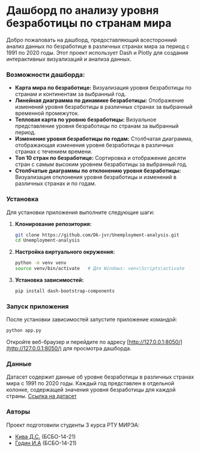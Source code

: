# Дашборд по анализу уровня безработицы по странам мира

Добро пожаловать на дашборд, предоставляющий всесторонний анализ данных по безработице в различных странах мира за период с 1991 по 2020 годы. Этот проект использует Dash и Plotly для создания интерактивных визуализаций и анализа данных.

### Возможности дашборда:

- **Карта мира по безработице:** Визуализация уровня безработицы по странам и континентам за выбранный год.
- **Линейная диаграмма по динамике безработицы:** Отображение изменений уровня безработицы в различных странах за выбранный временной промежуток.
- **Тепловая карта по уровню безработицы:** Визуальное представление уровня безработицы по странам за выбранный период.
- **Изменение уровня безработицы по годам:** Столбчатая диаграмма, отображающая изменения уровня безработицы в различных странах с течением времени.
- **Топ 10 стран по безработице:** Сортировка и отображение десяти стран с самым высоким уровнем безработицы за выбранный год.
- **Столбчатые диаграммы по отклонению уровня безработицы:** Визуализация отклонения уровня безработицы и изменений в различных странах и по годам.

### Установка

Для установки приложения выполните следующие шаги:

1. **Клонирование репозитория:**
   ```bash
   git clone https://github.com/Dk-jvr/Unemployment-analysis.git
   cd Unemployment-analysis
   ```

2. **Настройка виртуального окружения:**
   ```bash
   python -m venv venv
   source venv/bin/activate   # Для Windows: venv\Scripts\activate
   ```

3. **Установка зависимостей:**
   ```bash
   pip install dash-bootstrap-components
   ```

### Запуск приложения

После установки зависимостей запустите приложение командой:
```bash
python app.py
```

Откройте веб-браузер и перейдите по адресу [http://127.0.0.1:8050/](http://127.0.0.1:8050/) для просмотра дашборда.

### Данные

Датасет содержит данные об уровне безработицы в различных странах мира с 1991 по 2020 годы. Каждый год представлен в отдельной колонке, содержащей значения уровня безработицы для каждой страны.
[Ссылка на датасет](https://www.kaggle.com/datasets/pantanjali/unemployment-dataset?resource=download)

### Авторы

Проект подготовили студенты 3 курса РТУ МИРЭА:

- [Кива Д.С.](https://github.com/Dk-jvr) (БСБО-14-21)
- [Годин И.А](https://github.com/CyberN00b) (БСБО-14-21)
